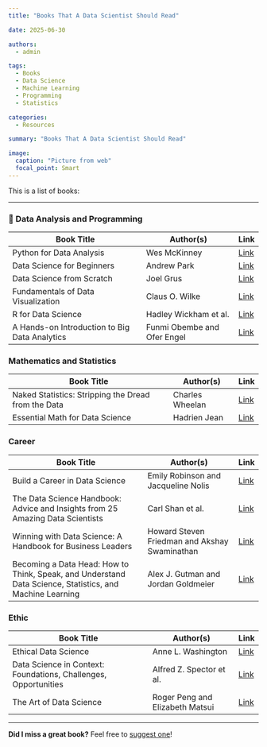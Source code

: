 ```yaml
---
title: "Books That A Data Scientist Should Read"

date: 2025-06-30

authors: 
  - admin

tags: 
  - Books
  - Data Science
  - Machine Learning
  - Programming
  - Statistics

categories: 
  - Resources

summary: "Books That A Data Scientist Should Read"

image:
  caption: "Picture from web"
  focal_point: Smart
---
```


This is a list of books:

---

### 📘 Data Analysis and Programming

| Book Title | Author(s) | Link |
|------------|-----------|------|
| Python for Data Analysis |  Wes McKinney  | [Link](https://wesmckinney.com/book/)|
| Data Science for Beginners | Andrew Park | [Link](https://www.amazon.com/Data-Science-Beginners-Programming-Learning/dp/1914167007) |
| Data Science from Scratch | Joel Grus | [Link](https://www.oreilly.com/library/view/data-science-from/9781492041122/) |
| Fundamentals of Data Visualization | Claus O. Wilke | [Link](https://clauswilke.com/dataviz/) |
| R for Data Science |  Hadley Wickham et al. | [Link](https://r4ds.hadley.nz/) |
| A Hands-on Introduction to Big Data Analytics |  Funmi Obembe and Ofer Engel | [Link](https://uk.sagepub.com/en-gb/eur/a-hands-on-introduction-to-big-data-analytics/book280520) | 


### Mathematics and Statistics

| Book Title | Author(s) | Link |
|------------|-----------|------|
| Naked Statistics: Stripping the Dread from the Data | Charles Wheelan | [Link](https://www.amazon.com/Naked-Statistics-Stripping-Dread-Data/dp/039334777X)|
| Essential Math for Data Science | Hadrien Jean | [Link](https://www.essentialmathfordatascience.com/) |

### Career 
| Book Title | Author(s) | Link |
|------------|-----------|------|
| Build a Career in Data Science | Emily Robinson and Jacqueline Nolis | [Link](https://www.amazon.com/Build-Career-Science-Jacqueline-Nolis/dp/1617296244)|
| The Data Science Handbook: Advice and Insights from 25 Amazing Data Scientists | Carl Shan et al. | [Link](https://www.amazon.com/Data-Science-Handbook-Insights-Scientists/dp/0692434879) |
| Winning with Data Science: A Handbook for Business Leaders  | Howard Steven Friedman and Akshay Swaminathan | [Link](https://www.amazon.com/Winning-Data-Science-Handbook-Business/dp/0231206860) |
| Becoming a Data Head: How to Think, Speak, and Understand Data Science, Statistics, and Machine Learning | Alex J. Gutman and Jordan Goldmeier | [Link](https://www.amazon.com/Becoming-Data-Head-Understand-Statistics/dp/1119741742) | 

### Ethic 

| Book Title | Author(s) | Link |
|------------|-----------|------|
| Ethical Data Science | Anne L. Washington | [Link](https://global.oup.com/academic/product/ethical-data-science-9780197693025?cc=ir&lang=en&)|
| Data Science in Context: Foundations, Challenges, Opportunities | Alfred Z. Spector et al. | [Link](https://datascienceincontext.com/) |
| The Art of Data Science | Roger Peng and Elizabeth Matsui | [Link](https://bookdown.org/rdpeng/artofdatascience/) |



---

**Did I miss a great book?** Feel free to [suggest one](/contact/)!